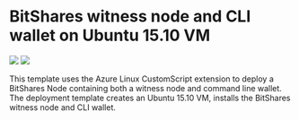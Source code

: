 # BitShares witness node and CLI wallet on Ubuntu 15.10 VM

<a href="https://portal.azure.com/#create/Microsoft.Template/uri/https%3A%2F%2Fraw.githubusercontent.com%2Fryanrfox%2Fazure-quickstart-templates%2Freview%2Fbitshares-ubuntu-vm%2Fazuredeploy.json" target="_blank"><img src="http://azuredeploy.net/deploybutton.png"/></a>
<a href="http://armviz.io/#/?load=https%3A%2F%2Fraw.githubusercontent.com%2Fryanrfox%2Fazure-quickstart-templates%2Freview%2Fbitshares-ubuntu-vm%2Fazuredeploy.json" target="_blank">
    <img src="http://armviz.io/visualizebutton.png"/>
</a>

This template uses the Azure Linux CustomScript extension to deploy a BitShares Node containing both a witness node and command line wallet.  The deployment template creates an Ubuntu 15.10 VM, installs the BitShares witness node and CLI wallet. 
